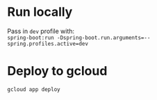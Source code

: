# Run locally
Pass in `dev` profile with:  
`spring-boot:run -Dspring-boot.run.arguments=--spring.profiles.active=dev`

# Deploy to gcloud
`gcloud app deploy`